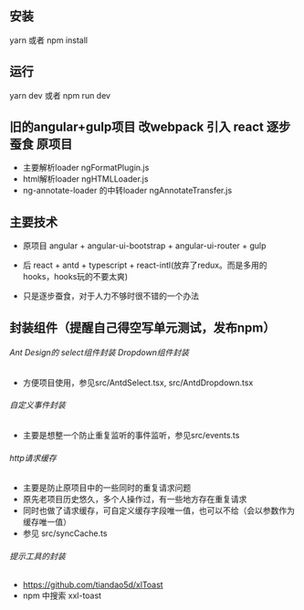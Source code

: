 ## 安装
yarn 或者 npm install

## 运行
yarn dev 或者 npm run dev

## 旧的angular+gulp项目 改webpack 引入 react 逐步蚕食 原项目
* 主要解析loader ngFormatPlugin.js
* html解析loader ngHTMLLoader.js
* ng-annotate-loader 的中转loader ngAnnotateTransfer.js

## 主要技术
* 原项目 angular + angular-ui-bootstrap + angular-ui-router + gulp

* 后 react + antd + typescript + react-intl(放弃了redux。而是多用的hooks，hooks玩的不要太爽)
* 只是逐步蚕食，对于人力不够时很不错的一个办法

## 封装组件（提醒自己得空写单元测试，发布npm）
###### Ant Design的 select组件封装 Dropdown组件封装
* 方便项目使用，参见src/AntdSelect.tsx, src/AntdDropdown.tsx
###### 自定义事件封装
* 主要是想整一个防止重复监听的事件监听，参见src/events.ts
###### http请求缓存
* 主要是防止原项目中的一些同时的重复请求问题
* 原先老项目历史悠久，多个人操作过，有一些地方存在重复请求
* 同时也做了请求缓存，可自定义缓存字段唯一值，也可以不给（会以参数作为缓存唯一值）
* 参见 src/syncCache.ts
###### 提示工具的封装
* <https://github.com/tiandao5d/xlToast>
* npm 中搜索 xxl-toast
